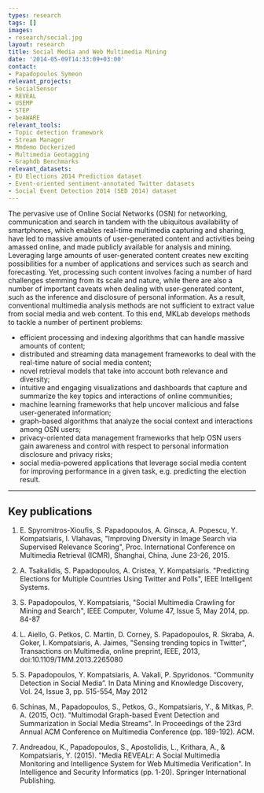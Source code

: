 ```yaml
---
types: research
tags: []
images:
- research/social.jpg
layout: research
title: Social Media and Web Multimedia Mining
date: '2014-05-09T14:33:09+03:00'
contact: 
- Papadopoulos Symeon
relevant_projects:
- SocialSensor
- REVEAL
- USEMP
- STEP
- beAWARE
relevant_tools:
- Topic detection framework
- Stream Manager
- Mmdemo Dockerized
- Multimedia Geotagging
- Graphdb Benchmarks
relevant_datasets:
- EU Elections 2014 Prediction dataset
- Event-oriented sentiment-annotated Twitter datasets
- Social Event Detection 2014 (SED 2014) dataset
---
```

The pervasive use of Online Social Networks (OSN) for networking, communication and search in tandem with the ubiquitous availability of smartphones, which enables real-time multimedia capturing and sharing, have led to massive amounts of user-generated content and activities being amassed online, and made publicly available for analysis and mining. Leveraging large amounts of user-generated content creates new exciting possibilities for a number of applications and services such as search and forecasting. Yet, processing such content involves facing a number of hard challenges stemming from its scale and nature, while there are also a number of important caveats when dealing with user-generated content, such as the inference and disclosure of personal information. As a result, conventional multimedia analysis methods are not sufficient to extract value from social media and web content. To this end, MKLab develops methods to tackle a number of pertinent problems:

- efficient processing and indexing algorithms that can handle massive amounts of content;
- distributed and streaming data management frameworks to deal with the real-time nature of social media content;
- novel retrieval models that take into account both relevance and diversity;
- intuitive and engaging visualizations and dashboards that capture and summarize the key topics and interactions of online communities;
- machine learning frameworks that help uncover malicious and false user-generated information;
- graph-based algorithms that analyze the social context and interactions among OSN users;
- privacy-oriented data management frameworks that help OSN users gain awareness and control with respect to personal information disclosure and privacy risks;
- social media-powered applications that leverage social media content for improving performance in a given task, e.g. predicting the election result.

---

## Key publications

1. E. Spyromitros-Xioufis, S. Papadopoulos, A. Ginsca, A. Popescu, Y. Kompatsiaris, I. Vlahavas, "Improving Diversity in Image Search via Supervised Relevance Scoring", Proc. International Conference on Multimedia Retrieval (ICMR), Shanghai, China, June 23-26, 2015.

1. A. Tsakalidis, S. Papadopoulos, A. Cristea, Y. Kompatsiaris. "Predicting Elections for Multiple Countries Using Twitter and Polls", IEEE Intelligent Systems.

1. S. Papadopoulos, Y. Kompatsiaris, "Social Multimedia Crawling for Mining and Search", IEEE Computer, Volume 47, Issue 5, May 2014, pp. 84-87

1. L. Aiello, G. Petkos, C. Martin, D. Corney, S. Papadopoulos, R. Skraba, A. Goker, I. Kompatsiaris, A. Jaimes, "Sensing trending topics in Twitter", Transactions on Multimedia, online preprint, IEEE, 2013, doi:10.1109/TMM.2013.2265080

1. S. Papadopoulos, Y. Kompatsiaris, A. Vakali, P. Spyridonos. “Community Detection in Social Media”. In Data Mining and Knowledge Discovery, Vol. 24, Issue 3, pp. 515-554, May 2012 

1. Schinas, M., Papadopoulos, S., Petkos, G., Kompatsiaris, Y., & Mitkas, P. A. (2015, Oct). "Multimodal Graph-based Event Detection and Summarization in Social Media Streams". In Proceedings of the 23rd Annual ACM Conference on Multimedia Conference (pp. 189-192). ACM.

1. Andreadou, K., Papadopoulos, S., Apostolidis, L., Krithara, A., & Kompatsiaris, Y. (2015). "Media REVEALr: A Social Multimedia Monitoring and Intelligence System for Web Multimedia Verification". In Intelligence and Security Informatics (pp. 1-20). Springer International Publishing.
